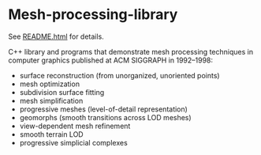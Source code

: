 # Mesh-processing-library
See [README.html](README.html) for details.

C++ library and programs that demonstrate mesh processing techniques in computer graphics
published at ACM SIGGRAPH in 1992–1998:

* surface reconstruction (from unorganized, unoriented points)
* mesh optimization
* subdivision surface fitting
* mesh simplification
* progressive meshes (level-of-detail representation)
* geomorphs (smooth transitions across LOD meshes)
* view-dependent mesh refinement
* smooth terrain LOD
* progressive simplicial complexes

[//]: # (This may be the most platform independent comment -- after a blank line)
[//]: # (Preview using http://daringfireball.net/projects/markdown/dingus )
[//]: # (See nice docs in http://daringfireball.net/projects/markdown/syntax )
[//]: # ( or https://confluence.atlassian.com/bitbucketserver/markdown-syntax-guide-776639995.html )
[//]: # (GitHub-specific: https://help.github.com/categories/writing-on-github/ )

